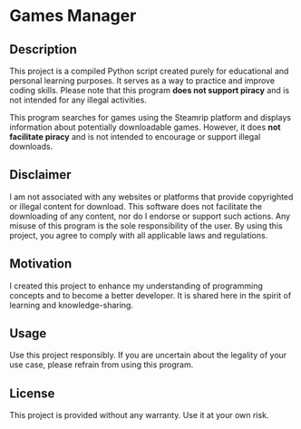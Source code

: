 # Games Manager

## Description
This project is a compiled Python script created purely for educational and personal learning purposes. It serves as a way to practice and improve coding skills. Please note that this program **does not support piracy** and is not intended for any illegal activities.

This program searches for games using the Steamrip platform and displays information about potentially downloadable games. However, it does **not facilitate piracy** and is not intended to encourage or support illegal downloads.

## Disclaimer
I am not associated with any websites or platforms that provide copyrighted or illegal content for download. This software does not facilitate the downloading of any content, nor do I endorse or support such actions. Any misuse of this program is the sole responsibility of the user. By using this project, you agree to comply with all applicable laws and regulations.

## Motivation
I created this project to enhance my understanding of programming concepts and to become a better developer. It is shared here in the spirit of learning and knowledge-sharing.

## Usage
Use this project responsibly. If you are uncertain about the legality of your use case, please refrain from using this program.

## License
This project is provided without any warranty. Use it at your own risk.

